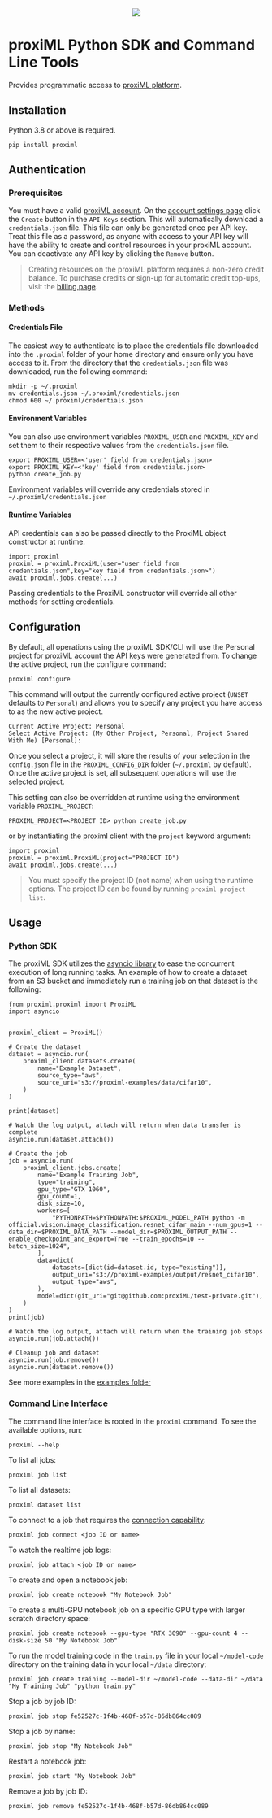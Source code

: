 <div align="center">
  <a href="https://www.proximl.ai/"><img src="https://www.proximl.ai/static/img/proxiML-logo-purple.png"></a><br>
</div>

# proxiML Python SDK and Command Line Tools

Provides programmatic access to [proxiML platform](https://app.proximl.ai).

## Installation

Python 3.8 or above is required.

```
pip install proximl
```

## Authentication

### Prerequisites

You must have a valid [proxiML account](https://app.proximl.ai). On the [account settings page](https://app.proximl.ai/account/settings) click the `Create` button in the `API Keys` section. This will automatically download a `credentials.json` file. This file can only be generated once per API key. Treat this file as a password, as anyone with access to your API key will have the ability to create and control resources in your proxiML account. You can deactivate any API key by clicking the `Remove` button.

> Creating resources on the proxiML platform requires a non-zero credit balance. To purchase credits or sign-up for automatic credit top-ups, visit the [billing page](https://app.proximl.ai/account/billing).

### Methods

#### Credentials File

The easiest way to authenticate is to place the credentials file downloaded into the `.proximl` folder of your home directory and ensure only you have access to it. From the directory that the `credentials.json` file was downloaded, run the following command:

```
mkdir -p ~/.proximl
mv credentials.json ~/.proximl/credentials.json
chmod 600 ~/.proximl/credentials.json
```

#### Environment Variables

You can also use environment variables `PROXIML_USER` and `PROXIML_KEY` and set them to their respective values from the `credentials.json` file.

```
export PROXIML_USER=<'user' field from credentials.json>
export PROXIML_KEY=<'key' field from credentials.json>
python create_job.py
```

Environment variables will override any credentials stored in `~/.proximl/credentials.json`

#### Runtime Variables

API credentials can also be passed directly to the ProxiML object constructor at runtime.

```
import proximl
proximl = proximl.ProxiML(user="user field from credentials.json",key="key field from credentials.json>")
await proximl.jobs.create(...)
```

Passing credentials to the ProxiML constructor will override all other methods for setting credentials.

## Configuration

By default, all operations using the proxiML SDK/CLI will use the Personal [project](https://docs.proximl.ai/reference/projects) for proxiML account the API keys were generated from. To change the active project, run the configure command:

```
proximl configure
```

This command will output the currently configured active project (`UNSET` defaults to `Personal`) and allows you to specify any project you have access to as the new active project.

```
Current Active Project: Personal
Select Active Project: (My Other Project, Personal, Project Shared With Me) [Personal]:
```

Once you select a project, it will store the results of your selection in the `config.json` file in the `PROXIML_CONFIG_DIR` folder (`~/.proximl` by default). Once the active project is set, all subsequent operations will use the selected project.

This setting can also be overridden at runtime using the environment variable `PROXIML_PROJECT`:

```
PROXIML_PROJECT=<PROJECT ID> python create_job.py
```

or by instantiating the proximl client with the `project` keyword argument:

```
import proximl
proximl = proximl.ProxiML(project="PROJECT ID")
await proximl.jobs.create(...)
```

> You must specify the project ID (not name) when using the runtime options. The project ID can be found by running `proximl project list`.

## Usage

### Python SDK

The proxiML SDK utilizes the [asyncio library](https://docs.python.org/3/library/asyncio.html) to ease the concurrent execution of long running tasks. An example of how to create a dataset from an S3 bucket and immediately run a training job on that dataset is the following:

```
from proximl.proximl import ProxiML
import asyncio


proximl_client = ProxiML()

# Create the dataset
dataset = asyncio.run(
    proximl_client.datasets.create(
        name="Example Dataset",
        source_type="aws",
        source_uri="s3://proximl-examples/data/cifar10",
    )
)

print(dataset)

# Watch the log output, attach will return when data transfer is complete
asyncio.run(dataset.attach())

# Create the job
job = asyncio.run(
    proximl_client.jobs.create(
        name="Example Training Job",
        type="training",
        gpu_type="GTX 1060",
        gpu_count=1,
        disk_size=10,
        workers=[
            "PYTHONPATH=$PYTHONPATH:$PROXIML_MODEL_PATH python -m official.vision.image_classification.resnet_cifar_main --num_gpus=1 --data_dir=$PROXIML_DATA_PATH --model_dir=$PROXIML_OUTPUT_PATH --enable_checkpoint_and_export=True --train_epochs=10 --batch_size=1024",
        ],
        data=dict(
            datasets=[dict(id=dataset.id, type="existing")],
            output_uri="s3://proximl-examples/output/resnet_cifar10",
            output_type="aws",
        ),
        model=dict(git_uri="git@github.com:proxiML/test-private.git"),
    )
)
print(job)

# Watch the log output, attach will return when the training job stops
asyncio.run(job.attach())

# Cleanup job and dataset
asyncio.run(job.remove())
asyncio.run(dataset.remove())
```

See more examples in the [examples folder](examples)

### Command Line Interface

The command line interface is rooted in the `proximl` command. To see the available options, run:

```
proximl --help
```

To list all jobs:

```
proximl job list
```

To list all datasets:

```
proximl dataset list
```

To connect to a job that requires the [connection capability](https://docs.proximl.ai/reference/connection-capability):

```
proximl job connect <job ID or name>
```

To watch the realtime job logs:

```
proximl job attach <job ID or name>
```

To create and open a notebook job:

```
proximl job create notebook "My Notebook Job"
```

To create a multi-GPU notebook job on a specific GPU type with larger scratch directory space:

```
proximl job create notebook --gpu-type "RTX 3090" --gpu-count 4 --disk-size 50 "My Notebook Job"
```

To run the model training code in the `train.py` file in your local `~/model-code` directory on the training data in your local `~/data` directory:

```
proximl job create training --model-dir ~/model-code --data-dir ~/data "My Training Job" "python train.py"
```

Stop a job by job ID:

```
proximl job stop fe52527c-1f4b-468f-b57d-86db864cc089
```

Stop a job by name:

```
proximl job stop "My Notebook Job"
```

Restart a notebook job:

```
proximl job start "My Notebook Job"
```

Remove a job by job ID:

```
proximl job remove fe52527c-1f4b-468f-b57d-86db864cc089
```
